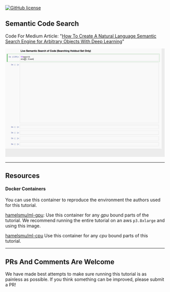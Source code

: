 [![GitHub license](https://img.shields.io/github/license/hamelsmu/code_search.svg)](https://github.com/hamelsmu/code_search/blob/master/LICENSE)

## Semantic Code Search

Code For Medium Article: "[How To Create A Natural Language Semantic Search Engine for Arbitrary Objects With Deep Learning]()"

![Alt text](./gifs/live_search.gif)

---
## Resources

#### Docker Containers

You can use this container to reproduce the environment the authors used for this tutorial.

[hamelsmu/ml-gpu](https://hub.docker.com/r/hamelsmu/ml-gpu/): Use this container for any *gpu* bound parts of the tutorial.  We recommend running the entire tutorial on an aws `p3.8xlarge` and using this image.

[hamelsmu/ml-cpu](https://hub.docker.com/r/hamelsmu/ml-cpu/) Use this container for any *cpu* bound parts of this tutorial.

---
## PRs And Comments Are Welcome

We have made best attempts to make sure running this tutorial is as painless as possible.  If you think something can be improved, please submit a PR!   
